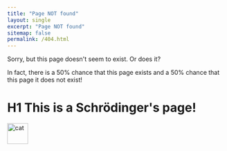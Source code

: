 ```yaml
---
title: "Page NOT found"
layout: single
excerpt: "Page NOT found"
sitemap: false
permalink: /404.html
---
```


Sorry, but this page doesn't seem to exist. Or does it?

In fact, there is a 50% chance that this page exists and a 50% chance that this page it does not exist!

# H1 This is a Schrödinger's page!

<img src="{{ site.url }}{{ site.baseurl }}/images/GitHub-Mark.png" alt="cat" width="48" height="48">

# <div id="text"></div>

<script>
var y = Math.floor((Math.random() * 2) + 1);
var greet;


if (y == 1) {
  greet = "The page is LIVE!";
} else  {
  greet = "The page is DEAD!";
}
</script>

<script>
document.getElementById("text").innerHTML = greet;

</script>

